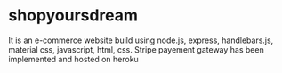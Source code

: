 # shopyoursdream
It is an e-commerce website build using node.js, express, handlebars.js, material css, javascript, html, css. Stripe payement gateway has been implemented and hosted on heroku
